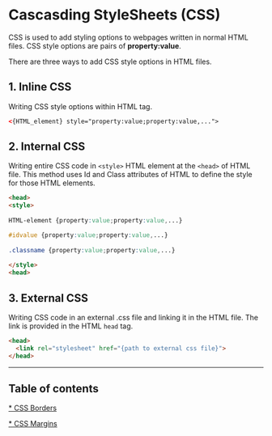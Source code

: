 # Cascasding StyleSheets (CSS)

CSS is used to add styling options to webpages written in normal HTML files.
CSS style options are pairs of **property:value**.

There are three ways to add CSS style options in HTML files.

## 1. Inline CSS 

Writing CSS style options within HTML tag.

```html
<{HTML_element} style="property:value;property:value,...">
```

## 2. Internal CSS

Writing entire CSS code in `<style>` HTML element at the `<head>` of HTML file.
This method uses Id and Class attributes of HTML to define the style for those HTML elements.

```html
<head>
<style>
  
HTML-element {property:value;property:value,...}

#idvalue {property:value;property:value,...}
  
.classname {property:value;property:value,...}  
  
</style>
<head>
```

## 3. External CSS

Writing CSS code in an external .css file and linking it in the HTML file.
The link is provided in the HTML `head` tag.

```html
<head>
  <link rel="stylesheet" href="{path to external css file}">
</head>
```

<hr>

## Table of contents

[* CSS Borders](border/)

[* CSS Margins](Margin/)
